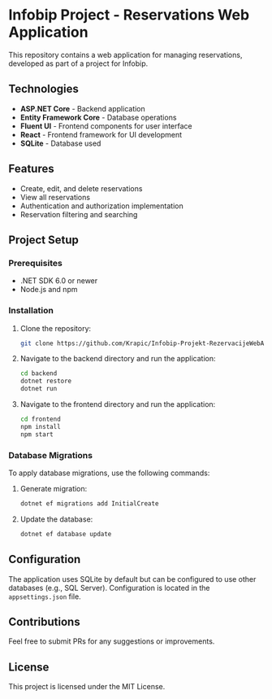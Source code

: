 # Infobip Project - Reservations Web Application

This repository contains a web application for managing reservations, developed as part of a project for Infobip.

## Technologies
- **ASP.NET Core** - Backend application
- **Entity Framework Core** - Database operations
- **Fluent UI** - Frontend components for user interface
- **React** - Frontend framework for UI development
- **SQLite** - Database used

## Features
- Create, edit, and delete reservations
- View all reservations
- Authentication and authorization implementation
- Reservation filtering and searching

## Project Setup

### Prerequisites
- .NET SDK 6.0 or newer
- Node.js and npm

### Installation

1. Clone the repository:
   ```bash
   git clone https://github.com/Krapic/Infobip-Projekt-RezervacijeWebApp.git
   ```
2. Navigate to the backend directory and run the application:
   ```bash
   cd backend
   dotnet restore
   dotnet run
   ```
3. Navigate to the frontend directory and run the application:
   ```bash
   cd frontend
   npm install
   npm start
   ```

### Database Migrations
To apply database migrations, use the following commands:

1. Generate migration:
   ```bash
   dotnet ef migrations add InitialCreate
   ```

2. Update the database:
   ```bash
   dotnet ef database update
   ```

## Configuration
The application uses SQLite by default but can be configured to use other databases (e.g., SQL Server). Configuration is located in the `appsettings.json` file.

## Contributions
Feel free to submit PRs for any suggestions or improvements.

## License
This project is licensed under the MIT License.
